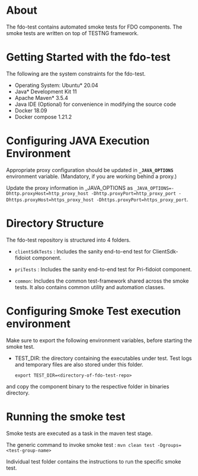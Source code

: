 # About
The fdo-test contains automated smoke tests for FDO components. The smoke tests are written
on top of TESTNG framework.

# Getting Started with the fdo-test

The following are the system constraints for the fdo-test.
- Operating System: Ubuntu* 20.04
- Java* Development Kit 11
- Apache Maven* 3.5.4
- Java IDE (Optional) for convenience in modifying the source code
- Docker 18.09
- Docker compose 1.21.2

# Configuring JAVA Execution Environment

Appropriate proxy configuration should be updated in **`_JAVA_OPTIONS`** environment variable. (Mandatory, if you are working behind a proxy.)

Update the proxy information in _JAVA_OPTIONS as ```_JAVA_OPTIONS=-Dhttp.proxyHost=http_proxy_host -Dhttp.proxyPort=http_proxy_port -Dhttps.proxyHost=https_proxy_host -Dhttps.proxyPort=https_proxy_port```.

# Directory Structure

The fdo-test repository is structured into 4 folders.

* `clientSdkTests` : Includes the sanity end-to-end test for ClientSdk-fidoiot component.

* `priTests` : Includes the sanity end-to-end test for Pri-fidoiot component.

* `common`: Includes the common test-framework shared across the smoke tests.  It also contains common utility and automation classes.

# Configuring Smoke Test execution environment

Make sure to export the following environment variables, before starting the smoke test.

* TEST_DIR: the directory containing the executables under test.  Test logs and temporary files are also stored under this folder.

    `export TEST_DIR=<directory-of-fdo-test-repo>`

and copy the component binary to the respective folder in binaries directory.


# Running the smoke test

Smoke tests are executed as a task in the maven test stage.

The generic command to invoke smoke test :  `mvn clean test -Dgroups=<test-group-name>`

Individual test folder contains the instructions to run the specific smoke test.
